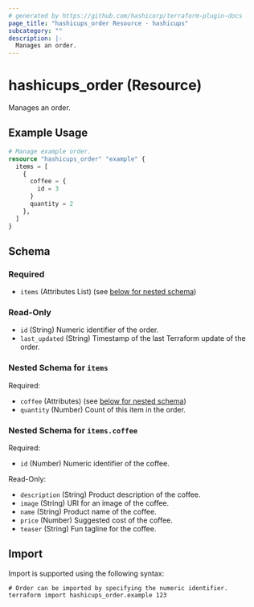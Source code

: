 ```yaml
---
# generated by https://github.com/hashicorp/terraform-plugin-docs
page_title: "hashicups_order Resource - hashicups"
subcategory: ""
description: |-
  Manages an order.
---
```


# hashicups_order (Resource)

Manages an order.

## Example Usage

```terraform
# Manage example order.
resource "hashicups_order" "example" {
  items = [
    {
      coffee = {
        id = 3
      }
      quantity = 2
    },
  ]
}
```

<!-- schema generated by tfplugindocs -->
## Schema

### Required

- `items` (Attributes List) (see [below for nested schema](#nestedatt--items))

### Read-Only

- `id` (String) Numeric identifier of the order.
- `last_updated` (String) Timestamp of the last Terraform update of the order.

<a id="nestedatt--items"></a>
### Nested Schema for `items`

Required:

- `coffee` (Attributes) (see [below for nested schema](#nestedatt--items--coffee))
- `quantity` (Number) Count of this item in the order.

<a id="nestedatt--items--coffee"></a>
### Nested Schema for `items.coffee`

Required:

- `id` (Number) Numeric identifier of the coffee.

Read-Only:

- `description` (String) Product description of the coffee.
- `image` (String) URI for an image of the coffee.
- `name` (String) Product name of the coffee.
- `price` (Number) Suggested cost of the coffee.
- `teaser` (String) Fun tagline for the coffee.

## Import

Import is supported using the following syntax:

```shell
# Order can be imported by specifying the numeric identifier.
terraform import hashicups_order.example 123
```
